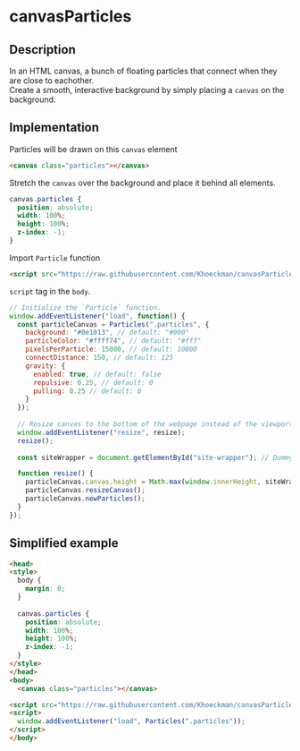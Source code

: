 # canvasParticles

## Description
In an HTML canvas, a bunch of floating particles that connect when they are close to eachother.<br>
Create a smooth, interactive background by simply placing a `canvas` on the background.

## Implementation
Particles will be drawn on this `canvas` element
```html
<canvas class="particles"></canvas>
```

Stretch the `canvas` over the background and place it behind all elements.
```css
canvas.particles {
  position: absolute;
  width: 100%;
  height: 100%;
  z-index: -1;
}
```

Import `Particle` function
```html
<script src="https://raw.githubusercontent.com/Khoeckman/canvasParticles/main/canvasParticles.js"></script>
```

`script` tag in the `body`.
```js
// Initialize the `Particle` function.
window.addEventListener("load", function() {
  const particleCanvas = Particles(".particles", {
    background: "#0e1013", // default: "#000"
    particleColor: "#ffff74", // default: "#fff"
    pixelsPerParticle: 15000, // default: 10000
    connectDistance: 150, // default: 125
    gravity: {
      enabled: true, // default: false
      repulsive: 0.25, // default: 0
      pulling: 0.25 // default: 0
    }
  });
  
  // Resize canvas to the bottom of the webpage instead of the viewport.
  window.addEventListener("resize", resize);
  resize();
  
  const siteWrapper = document.getElementById("site-wrapper"); // Dummy element at the bottom of the webpage.

  function resize() {
    particleCanvas.canvas.height = Math.max(window.innerHeight, siteWrapper.offsetTop);
    particleCanvas.resizeCanvas();
    particleCanvas.newParticles();
  }
});
```

## Simplified example
```html
<head>
<style>
  body {
    margin: 0;
  }
  
  canvas.particles {
    position: absolute;
    width: 100%;
    height: 100%;
    z-index: -1;
  }
</style>
</head>
<body>
  <canvas class="particles"></canvas>

<script src="https://raw.githubusercontent.com/Khoeckman/canvasParticles/main/canvasParticles.js"></script>
<script>
  window.addEventListener("load", Particles(".particles"));
</script>
</body>
```

